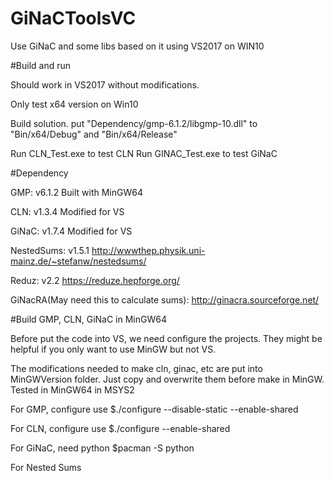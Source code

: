 # GiNaCToolsVC
Use GiNaC and some libs based on it using VS2017 on WIN10

#Build and run

Should work in VS2017 without modifications.

Only test x64 version on Win10

Build solution.
put "Dependency/gmp-6.1.2/libgmp-10.dll"
to "Bin/x64/Debug" and "Bin/x64/Release"

Run CLN_Test.exe to test CLN
Run GINAC_Test.exe to test GiNaC

#Dependency

GMP: v6.1.2
Built with MinGW64

CLN: v1.3.4
Modified for VS

GiNaC: v1.7.4
Modified for VS

NestedSums: v1.5.1
http://wwwthep.physik.uni-mainz.de/~stefanw/nestedsums/

Reduz: v2.2
https://reduze.hepforge.org/

GiNacRA(May need this to calculate sums): 
http://ginacra.sourceforge.net/

#Build GMP, CLN, GiNaC in MinGW64

Before put the code into VS, we need configure the projects. They might be helpful if you only want to use MinGW but not VS.

The modifications needed to make cln, ginac, etc are put into MinGWVersion folder.
Just copy and overwrite them before make in MinGW.
Tested in MinGW64 in MSYS2

For GMP, configure use
$./configure --disable-static --enable-shared

For CLN, configure use
$./configure --enable-shared

For GiNaC, need python
$pacman -S python


For Nested Sums


